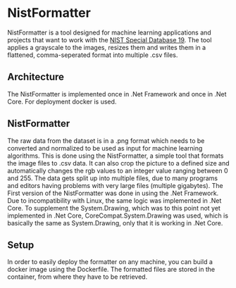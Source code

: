 # NistFormatter

NistFormatter is a tool designed for machine learning applications and projects that want to work with the [NIST Special Database 19](https://www.nist.gov/srd/nist-special-database-19). The tool applies a grayscale to the images, resizes them and writes them in a flattened, comma-seperated format into multiple .csv files.

## Architecture
The NistFormatter is implemented once in .Net Framework and once in .Net Core. For deployment docker is used.

## NistFormatter
The raw data from the dataset is in a .png format which needs to be converted and normalized to be used as input for machine learning algorithms.
This is done using the NistFormatter, a simple tool that formats the image files to .csv data. It can also crop the picture to a defined size and automatically changes the rgb values to an integer value ranging between 0 and 255. The data gets split up into multiple files, due to many programs and editors having problems with very large files (multiple gigabytes).
The First version of the NistFormatter was done in using the .Net Framework. Due to incompatibility with Linux, the same logic was implemented in .Net Core. To supplement the System.Drawing, which was to this point not yet implemented in .Net Core, CoreCompat.System.Drawing was used, which is basically the same as System.Drawing, only that it is working in .Net Core.

## Setup
In order to easily deploy the formatter on any machine, you can build a docker image using the Dockerfile. The formatted files are stored in the container, from where they have to be retrieved.

